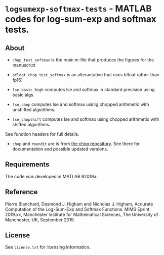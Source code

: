 `logsumexp-softmax-tests` - MATLAB codes for log-sum-exp and softmax tests. 
==========

About
-----

- `chop_test_softmax` is the main m-file that produces the figures for the
manuscript

- `bfloat_chop_test_softmax` is an alterantative that uses bfloat rather than
fp16]

- `lse_basic_high` computes lse and softmax in standard precision using basic
algs.

- `lse_chop` computes lse and softmax usinig chopped arithmetic with unshifted
algorithms.

- `lse_chopshift` computes lse and softmax using chopped arithmetic with shifted
algorithms.

See function headers for full details.

- `chop` and `roundit` are is from [the chop repository](https://github.com/higham/chop).
See there for documentation and possible updated versions.

Requirements
---------

The code was developed in MATLAB R2019a.

Reference
---------

Pierre Blanchard, Desmond J. Higham and Nicholas J. Higham,
Accurate Computation of the Log-Sum-Exp and Softmax Functions.
MIMS Eprint 2019.xx, Manchester Institute for Mathematical
Sciences, The University of Manchester, UK, September 2019.

License
-------

See `license.txt` for licensing information.